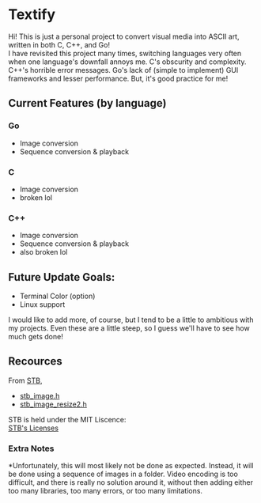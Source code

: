 # Textify
Hi! This is just a personal project to convert visual media into ASCII art, written in both C, C++, and Go! <br>
I have revisited this project many times, switching languages very often when one language's downfall annoys me. C's obscurity and complexity. C++'s horrible error messages. Go's lack of (simple to implement) GUI frameworks and lesser performance. But, it's good practice for me!

## Current Features (by language)
### Go
- Image conversion
- Sequence conversion & playback
### C
- Image conversion
- broken lol
### C++
- Image conversion
- Sequence conversion & playback
- also broken lol

## Future Update Goals:
- Terminal Color (option)
- Linux support

I would like to add more, of course, but I tend to be a little to ambitious with my projects. Even these are a little steep, so I guess we'll have to see how much gets done!

## Recources
From [STB](https://github.com/nothings/stb),
- [stb_image.h](https://github.com/nothings/stb/blob/master/stb_image.h)
- [stb_image_resize2.h](https://github.com/nothings/stb/blob/master/stb_image_resize2.h)

STB is held under the MIT Liscence: <br>
[STB's Licenses](https://github.com/nothings/stb/blob/master/LICENSE) <br>

### Extra Notes
*Unfortunately, this will most likely not be done as expected. Instead, it will be done using a sequence of images in a folder. Video encoding is too difficult, and there is really no solution around it, without then adding either too many libraries, too many errors, or too many limitations.

